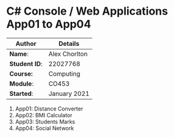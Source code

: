 # C# Console / Web Applications App01 to App04
| Author | Details |
| ---- | ---- |
**Name**: | Alex Chorlton |
**Student ID**: | 22027768 |
**Course:** | Computing |
**Module**: | CO453     |
**Started**: | January 2021 |    

1. App01: Distance Converter
2. App02: BMI Calculator
3. App03: Students Marks
4. App04: Social Network
